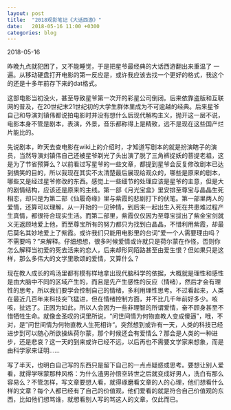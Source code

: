 ```yaml
---
layout: post
title:  "2018观影笔记《大话西游》"
date:   2018-05-16 11:00 +0300
categories: blog
---
```


2018-05-16

昨晚九点就犯困了，又不能睡觉，于是把星爷最经典的大话西游翻出来重温了 一遍。从移动硬盘打开电影的第一反应是，或许我应该去找一个更好的格式，我这个的还是十多年前存下来的dat格式。

这部电影当初没火，甚至导致星爷第一次开的彩星公司倒闭。后来依靠盗版和互联网的普及，在20世纪末21世纪初的大学生群体里成为不可逾越的经典。后来星爷自己和导演刘镇伟都说拍电影时并没有想什么后现代解构主义，抛开这一层不说，电影本身不管是剧本，表演，外景，音乐都称得上是精致，远不是现在这些国产烂片能比的。

先说剧本，昨天去查电影在wiki上的介绍时，才知道写剧本的就是扮演瞎子的演员，当然导演刘镇伟自己还被星爷剃光了头出演了脱了三角裤捉妖的菩提老祖，这是为了节省预算么？以前看过写星爷的一些文章，都提到星爷会反复修改剧本已达到搞笑的目的，所以我现在其实不太清楚最后展现给观众的，哪些是原来的剧本，哪些又是经过星爷修改的东西。感觉上一些细节的处理应该是星爷的主意，但是大的剧情结构，应该还是原来的主线。第一部《月光宝盒》里安排至尊宝与晶晶生死相恋，却只是为第二部《仙履奇缘》里与紫霞的悲剧打下的伏笔。第一部里两人的爱情，还算可以理解，从一开始的一见钟情，到后来一起出生入死在共患难过程产生真情，都很符合现实生活。而第二部里，紫霞仅仅因为至尊宝拔出了紫金宝剑就义无返顾地爱上他，而至尊宝所有的努力都只为找到白晶晶，不惜利用紫霞，却最后莫名其妙地爱上了紫霞。或许我们只能用电影里的台词“爱一个人需要理由吗？不需要吗？”来解释。仔细想想，很多时候爱情或许就只是荷尔蒙在作怪，否则你怎么解释当初爱的死去活来的恋人，后来却形同陌路甚至由爱生恨？但如果只是这样，那么多伟大的文学里歌颂的爱情，又算什么？

现在教人成长的鸡汤里都有模有样地拿出现代脑科学的依据，大概就是理性和感性是由大脑中不同的区域产生的，而且是先产生感性的反应（情绪），然后才会有理性的思考，所以我们要学会控制自己的情绪，多利用理性思考。不过看起来，人类在最近几百年来科技突飞猛进，但在情绪控制方面，并不比几千年前好多少。咳咳，扯远了。正因为如此，所以人会因为一些非理智的所谓爱情，奋不顾身甚至不惜牺牲生命。就像金圣叹的词里所说，“问世间情为何物直教人变成傻逼”，哦，不对，是”问世间情为何物直教人生死相许“。突然想到或许有一天，人类的科技已经进步到可以随心所欲操纵荷尔蒙，那个时候还会有爱情么？那会是人类的一种进步，还是悲哀？这一天的到来或许已经不远，以后再也不需要文学家来想象，而是由科学家来证明……

写了半天，也明白自己写的东西只是留下自己的一点点疑惑或思考。要想让别人爱看，就得学咪蒙那种风格：为什么渣男孙悟空转世之后就变成好男人，洗白有那么容易么？不管怎样，写文章要想人看，就得琢磨看文章的人的心理，他们想看什么样的文章？每个人都已经有了自己的价值观，他们爱看的就是符合自己价值观的东西，比如他们想骂谁，就想看别人写的骂这人的文章，仅此而已。




<!--end-->
